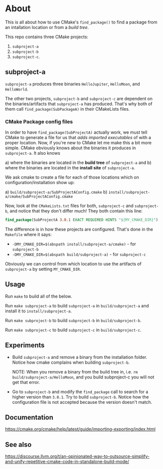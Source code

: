 # About

This is all about how to use CMake's `find_package()` to find a package from an
intallation location or from a *build tree*.

This repo contains three CMake projects:

 1. `subproject-a`
 2. `subproject-b`
 3. `subproject-c`.

## subproject-a

`subproject-a` produces three binaries `HelloJupiter`, `HelloMoon`, and
`HelloWorld`. 

The other two projects, `subproject-b` and `subproject-c` are dependent on the
binaries/artifacts that `subproject-a` has produced. That's why both of them
call `find_package(SubPackageA)` in their CMakeLists files.

### CMake Package config files

In order to have `find_package(SubProjectA)` actually work, we must tell CMake
to generate a file for us that *adds imported executables* of with a proper
location. Now, if you're new to CMake let me make this a bit more simple. CMake
obviously knows about the binaries it produces in `subproject-a`. It also knows

 a) where the binaries are located in the **build tree** of `subproject-a` and
 b) where the binaries are located in the **install site** of `subproject-a`.

We ask cmake to create a file for each of those locations which on
configuration/installation show up:

 a) `build/subproject-a/SubProjectAConfig.cmake`
 b) `install/subproject-a/cmake/SubProjectAConfig.cmake`

Now, look at the `CMakeLists.txt` files for both, `subproject-c` and
`subproject-b`, and notice that they don't differ much! They both contain this
line:

```cmake
find_package(SubProjectA 3.0.1 EXACT REQUIRED HINTS "${MY_CMAKE_DIR}")
```

The difference is in how these projects are configured. That's done in the
`Makefile` where it says:

  * `-DMY_CMAKE_DIR=$(abspath install/subproject-a/cmake)` - for `subproject-b`
  * `-DMY_CMAKE_DIR=$(abspath build/subproject-a)` - for `subproject-c`

Obviously we can control from which location to use the artifacts of
`subproject-a` by setting `MY_CMAKE_DIR`.

## Usage

Run `make` to build all of the below.

Run `make subproject-a` to build `subproject-a` in `build/subproject-a` and
install it to `install/subproject-a`.

Run `make subproject-b` to build `subproject-b` in `build/subproject-b`.

Run `make subproject-c` to build `subproject-c` in `build/subproject-c`.

## Experiments

* Build `subproject-a` and remove a binary from the installation folder. Notice
  how cmake complains when building `subproject-b`.
  
  NOTE: When you remove a binary from the build tree in, i.e. `rm
  build/subproject-a/HelloMoon`, and you build subproject-c you will not get
  that error.
* Go to `subproject-b` and modify the `find_package` call to search for a higher
  version than `3.0.1`. Try to build `subproject-b`. Notice how the configuration
  file is not accepted because the version doesn't match.

## Documentation

https://cmake.org/cmake/help/latest/guide/importing-exporting/index.html

## See also

https://discourse.llvm.org/t/an-opinionated-way-to-outsource-simplify-and-unify-repetitive-cmake-code-in-standalone-build-mode/